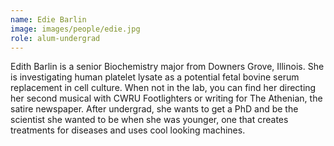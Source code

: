 ```yaml
---
name: Edie Barlin
image: images/people/edie.jpg
role: alum-undergrad
---
```


Edith Barlin is a senior Biochemistry major from Downers Grove, Illinois. She is investigating human platelet lysate as a potential fetal bovine serum replacement in cell culture. When not in the lab, you can find her directing her second musical with CWRU Footlighters or writing for The Athenian, the satire newspaper. After undergrad, she wants to get a PhD and be the scientist she wanted to be when she was younger, one that creates treatments for diseases and uses cool looking machines.
